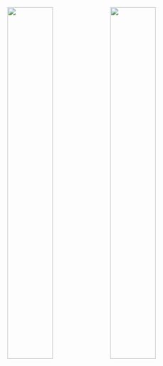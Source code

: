 <img src="https://user-images.githubusercontent.com/29038214/30368779-f6507dee-987a-11e7-9dbf-c6580911e98a.png" width="45%"></img> <img src="https://user-images.githubusercontent.com/29038214/30368778-f6501da4-987a-11e7-8535-6acdd18fb28d.png" width="45%"></img> 
